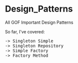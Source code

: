# Design_Patterns
All GOF Important Design Patterns

So far, I've covered:

<pre>
-> Singleton Simple
-> Singleton Repository
-> Simple Factory
-> Factory Method
</pre>
